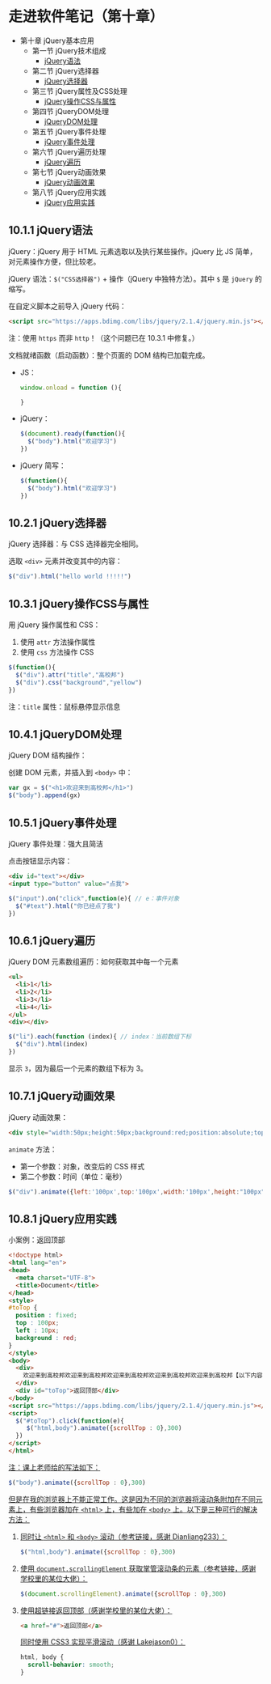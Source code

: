 # 走进软件笔记（第十章）
 -  第十章 jQuery基本应用
     -  第一节 jQuery技术组成
         -  [jQuery语法](#1011-jquery语法)
     -  第二节 jQuery选择器
         -  [jQuery选择器](#1021-jquery选择器)
     -  第三节 jQuery属性及CSS处理
         -  [jQuery操作CSS与属性](#1031-jquery操作css与属性)
     -  第四节 jQueryDOM处理
         -  [jQueryDOM处理](#1041-jquerydom处理)
     -  第五节 jQuery事件处理
         -  [jQuery事件处理](#1051-jquery事件处理)
     -  第六节 jQuery遍历处理
         -  [jQuery遍历](#1061-jquery遍历)
     -  第七节 jQuery动画效果
         -  [jQuery动画效果](#1071-jquery动画效果)
     -  第八节 jQuery应用实践
         -  [jQuery应用实践](#1081-jquery应用实践)

## 10.1.1 jQuery语法
jQuery：jQuery 用于 HTML 元素选取以及执行某些操作。jQuery 比 JS 简单，对元素操作方便，但比较老。

jQuery 语法：`$("CSS选择器")` + 操作（jQuery 中独特方法）。其中 `$` 是 `jQuery` 的缩写。

在自定义脚本之前导入 jQuery 代码：
```html
<script src="https://apps.bdimg.com/libs/jquery/2.1.4/jquery.min.js"></script>
```
注：使用 `https` 而非 `http`！（这个问题已在 10.3.1 中修复。）

文档就绪函数（启动函数）：整个页面的 DOM 结构已加载完成。
 -  JS：
    ```js
    window.onload = function (){

    }
    ```
 -  jQuery：
    ```js
    $(document).ready(function(){
      $("body").html("欢迎学习")
    })
    ```
 -  jQuery 简写：
    ```js
    $(function(){
      $("body").html("欢迎学习")
    })
    ```

## 10.2.1 jQuery选择器
jQuery 选择器：与 CSS 选择器完全相同。

选取 `<div>` 元素并改变其中的内容：
```js
$("div").html("hello world !!!!!")
```

## 10.3.1 jQuery操作CSS与属性
用 jQuery 操作属性和 CSS：
1.  使用 `attr` 方法操作属性
2.  使用 `css` 方法操作 CSS

```js
$(function(){
  $("div").attr("title","高校邦")
  $("div").css("background","yellow")
})
```
注：`title` 属性：鼠标悬停显示信息

## 10.4.1 jQueryDOM处理
jQuery DOM 结构操作：

创建 DOM 元素，并插入到 `<body>` 中：
```js
var gx = $("<h1>欢迎来到高校邦</h1>")
$("body").append(gx)
```

## 10.5.1 jQuery事件处理
jQuery 事件处理：强大且简洁

点击按钮显示内容：
```html
<div id="text"></div>
<input type="button" value="点我">
```
```js
$("input").on("click",function(e){ // e：事件对象
  $("#text").html("你已经点了我")
})
```

## 10.6.1 jQuery遍历
jQuery DOM 元素数组遍历：如何获取其中每一个元素
```html
<ul>
  <li>1</li>
  <li>2</li>
  <li>3</li>
  <li>4</li>
</ul>
<div></div>
```
```js
$("li").each(function (index){ // index：当前数组下标
  $("div").html(index)
})
```
显示 `3`，因为最后一个元素的数组下标为 3。

## 10.7.1 jQuery动画效果
jQuery 动画效果：

```html
<div style="width:50px;height:50px;background:red;position:absolute;top:0;left:0"></div>
```

`animate` 方法：
 -  第一个参数：对象，改变后的 CSS 样式
 -  第二个参数：时间（单位：毫秒）
```js
$("div").animate({left:'100px',top:'100px',width:'100px',height:"100px"},2000)
```

## 10.8.1 jQuery应用实践
小案例：返回顶部
```html
<!doctype html>
<html lang="en">
<head>
  <meta charset="UTF-8">
  <title>Document</title>
</head>
<style>
#toTop {
  position : fixed;
  top : 100px;
  left : 10px;
  background : red;
}
</style>
<body>
  <div>
    欢迎来到高校邦欢迎来到高校邦欢迎来到高校邦欢迎来到高校邦欢迎来到高校邦【以下内容省略】
  </div>
  <div id="toTop">返回顶部</div>
</body>
<script src="https://apps.bdimg.com/libs/jquery/2.1.4/jquery.min.js"></script>
<script>
  $("#toTop").click(function(e){
     $("html,body").animate({scrollTop : 0},300)
  })
</script>
</html>
```

<u>注：课上老师给的写法如下：</u>
```js
$("body").animate({scrollTop : 0},300)
```
<u>但是在我的浏览器上不能正常工作。这是因为不同的浏览器将滚动条附加在不同元素上，有些浏览器加在 `<html>` 上，有些加在 `<body>` 上。以下是三种可行的解决方法：</u>
1.  <u>同时让 `<html>` 和 `<body>` 滚动（[参考链接](https://www.geeksforgeeks.org/how-to-animate-scrolltop-using-jquery/)，感谢 Dianliang233）：</u>
    ```js
    $("html,body").animate({scrollTop : 0},300)
    ```
2.  <u>使用 `document.scrollingElement` 获取掌管滚动条的元素（[参考链接](https://developer.mozilla.org/zh-CN/docs/Web/API/document/scrollingElement)，感谢学校里的某位大佬）：</u>
    ```js
    $(document.scrollingElement).animate({scrollTop : 0},300)
    ```
3.  <u>使用超链接返回顶部（感谢学校里的某位大佬）：</u>
    ```html
    <a href="#">返回顶部</a>
    ```
    <u>同时使用 CSS3 实现平滑滚动（感谢 Lakejason0）：</u>
    ```css
    html, body {
      scroll-behavior: smooth;
    }
    ```
